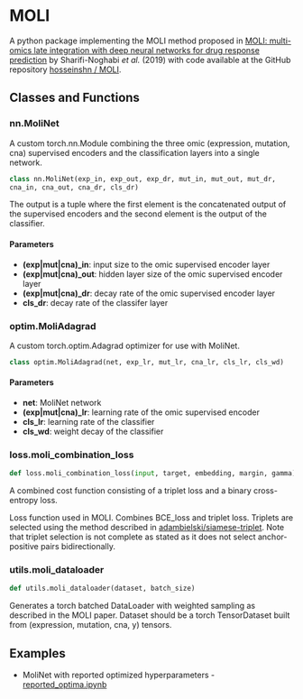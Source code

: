# MOLI

A python package implementing the MOLI method proposed in [MOLI: multi-omics late 
integration with deep neural networks for drug response prediction][1] by 
Sharifi-Noghabi *et al.* (2019) with code available at the GitHub repository
[hosseinshn / MOLI][3].



## Classes and Functions

### nn.MoliNet

A custom torch.nn.Module combining the three omic (expression, mutation, cna) 
supervised encoders and the classification layers into a single network. 

```python
class nn.MoliNet(exp_in, exp_out, exp_dr, mut_in, mut_out, mut_dr,
cna_in, cna_out, cna_dr, cls_dr)
```

The output is a tuple where the first element is the concatenated output of the
supervised encoders and the second element is the output of the classifier.

#### Parameters
* **(exp|mut|cna)_in**: input size to the omic supervised encoder layer
* **(exp|mut|cna)_out**: hidden layer size of the omic supervised encoder layer
* **(exp|mut|cna)_dr**: decay rate of the omic supervised encoder layer
* **cls_dr**: decay rate of the classifer layer

### optim.MoliAdagrad

A custom torch.optim.Adagrad optimizer for use with MoliNet.

```python
class optim.MoliAdagrad(net, exp_lr, mut_lr, cna_lr, cls_lr, cls_wd)
```

#### Parameters
* **net**: MoliNet network
* **(exp|mut|cna)_lr**: learning rate of the omic supervised encoder
* **cls_lr**: learning rate of the classifier
* **cls_wd**: weight decay of the classifier

### loss.moli_combination_loss

```python
def loss.moli_combination_loss(input, target, embedding, margin, gamma) 
```

A combined cost function consisting of a triplet loss and a binary cross-entropy loss.

Loss function used in MOLI. Combines BCE_loss and triplet loss. Triplets are selected
using the method described in [adambielski/siamese-triplet][2]. Note that triplet 
selection is not complete as stated as it does not select anchor-positive pairs 
bidirectionally.

### utils.moli_dataloader

```python
def utils.moli_dataloader(dataset, batch_size)
```

Generates a torch batched DataLoader with weighted sampling as described in the MOLI
paper. Dataset should be a torch TensorDataset built from (expression, mutation,
cna, y) tensors.

## Examples

* MoliNet with reported optimized hyperparameters - 
[reported_optima.ipynb](./examples/moli_reported_optima.ipynb)


[1]: https://doi.org/10.1093/bioinformatics/btz318
[2]: https://github.com/adambielski/siamese-triplet
[3]: https://github.com/hosseinshn/MOLI